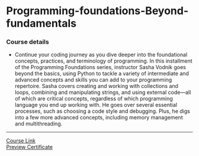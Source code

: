# Programming-foundations-Beyond-fundamentals

### Course details

- Continue your coding journey as you dive deeper into the foundational concepts, practices, and terminology of programming. In this installment of the Programming Foundations series, instructor Sasha Vodnik goes beyond the basics, using Python to tackle a variety of intermediate and advanced concepts and skills you can add to your programming repertoire. Sasha covers creating and working with collections and loops, combining and manipulating strings, and using external code—all of which are critical concepts, regardless of which programming language you end up working with. He goes over several essential processes, such as choosing a code style and debugging. Plus, he digs into a few more advanced concepts, including memory management and multithreading.

---

[Course Link](https://www.linkedin.com/learning/programming-foundations-beyond-the-fundamentals/?resume=false)
<br>[Preview Certificate](https://github.com/ZiadNouh/Kalbonyan-Elmarsos/blob/6ddd04b067239d4a2aaaa39915460c73de88cf7a/01-Linkedin-Learning/-02-Programming-Foundations-Beyond-Fundamentals/CertificateOfCompletion_Programming%20Foundations%20Beyond%20the%20Fundamentals.pdf)
